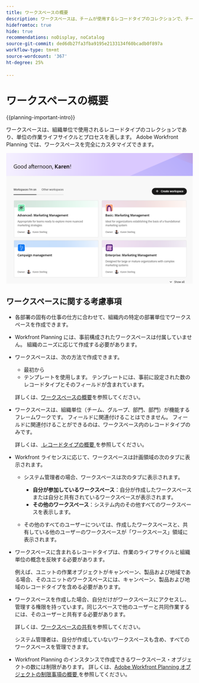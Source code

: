```yaml
---
title: ワークスペースの概要
description: ワークスペースは、チームが使用するレコードタイプのコレクションで、チームの作業ライフサイクルを表します。組織単位のワークフローに合わせて、Adobe Workfront Planning のワークスペースを完全にカスタマイズできます。
hidefromtoc: true
hide: true
recommendations: noDisplay, noCatalog
source-git-commit: ded6db27fa3fba9195e2133134f60bcadb0f897a
workflow-type: tm+mt
source-wordcount: '367'
ht-degree: 25%

---
```


<!--udpate the metadata with real information when making this avilable in TOC and in the left nav-->

# ワークスペースの概要

{{planning-important-intro}}

ワークスペースは、組織単位で使用されるレコードタイプのコレクションであり、単位の作業ライフサイクルとプロセスを表します。 Adobe Workfront Planning では、ワークスペースを完全にカスタマイズできます。

<!--replace shot below with new tab name for Workspaces I'm on-->

![](assets/workspaces-landing-page-admin-account.png)

## ワークスペースに関する考慮事項

* 各部署の固有の仕事の仕方に合わせて、組織内の特定の部署単位でワークスペースを作成できます。
* Workfront Planning には、事前構成されたワークスペースは付属していません。 組織のニーズに応じて作成する必要があります。
* ワークスペースは、次の方法で作成できます。

   * 最初から
   * テンプレートを使用します。 テンプレートには、事前に設定された数のレコードタイプとそのフィールドが含まれています。

  詳しくは、[ワークスペースの概要](/help/quicksilver/planning/architecture/create-workspaces.md)を参照してください。
* ワークスペースは、組織単位（チーム、グループ、部門、部門）が機能するフレームワークです。 フィールドに関連付けることはできません。 フィールドに関連付けることができるのは、ワークスペース内のレコードタイプのみです。

  詳しくは、[ レコードタイプの概要 ](/help/quicksilver/planning/architecture/overview-of-record-types.md) を参照してください。
* Workfront ライセンスに応じて、ワークスペースは計画領域の次のタブに表示されます。

   * システム管理者の場合、ワークスペースは次のタブに表示されます。

      * **自分が参加しているワークスペース**：自分が作成したワークスペースまたは自分と共有されているワークスペースが表示されます。
      * **その他のワークスペース**：システム内のその他すべてのワークスペースを表示します。

   * その他のすべてのユーザーについては、作成したワークスペースと、共有している他のユーザーのワークスペースが「ワークスペース」領域に表示されます。

* ワークスペースに含まれるレコードタイプは、作業のライフサイクルと組織単位の概念を反映する必要があります。

  例えば、ユニットの作業オブジェクトがキャンペーン、製品および地域である場合、そのユニットのワークスペースには、キャンペーン、製品および地域のレコードタイプを含める必要があります。
* ワークスペースを作成した場合、自分だけがワークスペースにアクセスし、管理する権限を持っています。同じスペースで他のユーザーと共同作業するには、そのユーザーと共有する必要があります。

  詳しくは、[ワークスペースの共有](/help/quicksilver/planning/access/share-workspaces.md)を参照してください。

  システム管理者は、自分が作成していないワークスペースも含め、すべてのワークスペースを管理できます。

<!--make this live with the GA: * There is no limit for how many workspaces you can create in your environment. However, we recommend not to have too many workspaces, as they could become hard to manage and your workflows might be too fragmented.-->

* Workfront Planning のインスタンスで作成できるワークスペース・オブジェクトの数には制限があります。 詳しくは、[Adobe Workfront Planning オブジェクトの制限事項の概要 ](/help/quicksilver/planning/general/limitations-overview.md) を参照してください。



